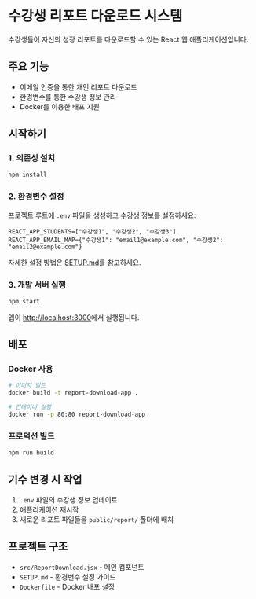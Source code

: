 # 수강생 리포트 다운로드 시스템

수강생들이 자신의 성장 리포트를 다운로드할 수 있는 React 웹 애플리케이션입니다.

## 주요 기능

- 이메일 인증을 통한 개인 리포트 다운로드
- 환경변수를 통한 수강생 정보 관리
- Docker를 이용한 배포 지원

## 시작하기

### 1. 의존성 설치

```bash
npm install
```

### 2. 환경변수 설정

프로젝트 루트에 `.env` 파일을 생성하고 수강생 정보를 설정하세요:

```env
REACT_APP_STUDENTS=["수강생1", "수강생2", "수강생3"]
REACT_APP_EMAIL_MAP={"수강생1": "email1@example.com", "수강생2": "email2@example.com"}
```

자세한 설정 방법은 [SETUP.md](./SETUP.md)를 참고하세요.

### 3. 개발 서버 실행

```bash
npm start
```

앱이 [http://localhost:3000](http://localhost:3000)에서 실행됩니다.

## 배포

### Docker 사용

```bash
# 이미지 빌드
docker build -t report-download-app .

# 컨테이너 실행
docker run -p 80:80 report-download-app
```

### 프로덕션 빌드

```bash
npm run build
```

## 기수 변경 시 작업

1. `.env` 파일의 수강생 정보 업데이트
2. 애플리케이션 재시작
3. 새로운 리포트 파일들을 `public/report/` 폴더에 배치

## 프로젝트 구조

- `src/ReportDownload.jsx` - 메인 컴포넌트
- `SETUP.md` - 환경변수 설정 가이드
- `Dockerfile` - Docker 배포 설정